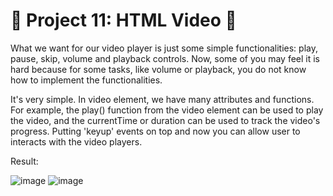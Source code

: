
# 🎯 Project 11: HTML Video 🥁

What we want for our video player is just some simple functionalities: play, pause, skip, volume and playback controls. Now, some of you may feel it is hard because for some tasks, like volume or playback, you do not know how to implement the functionalities. 

It's very simple. In video element, we have many attributes and functions. For example, the play() function from the video element can be used to play the video, and the currentTime or duration can be used to track the video's progress. Putting 'keyup' events on top and now you can allow user to interacts with the video players.

Result:

![image](https://github.com/user-attachments/assets/7b24a221-4db6-49ac-840c-d6fde3264920)
![image](https://github.com/user-attachments/assets/01aad7de-84c8-4110-8d00-a45dbc545f50)
